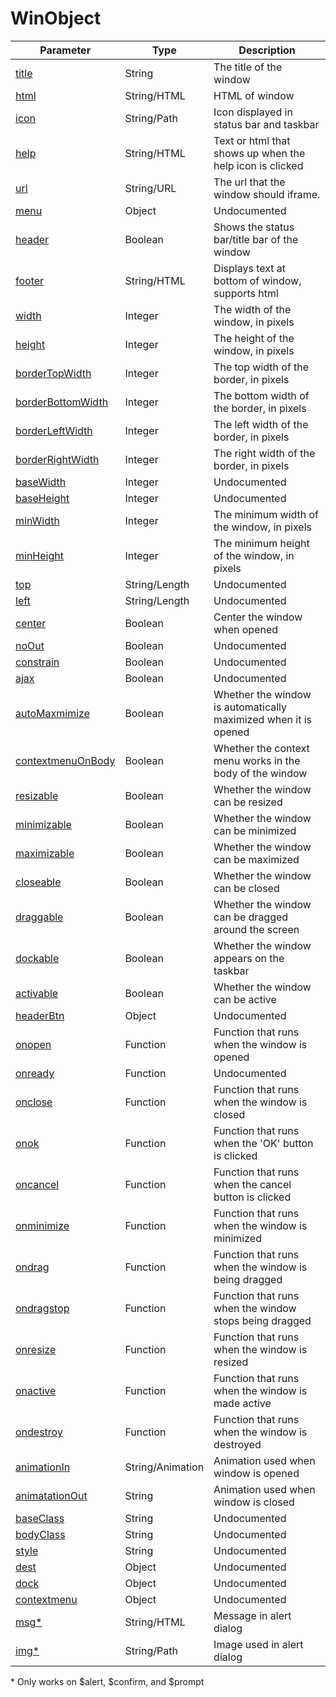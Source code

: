 # WinObject

| Parameter                                 | Type             | Description                                                     |
| ----------------------------------------- | ---------------- | --------------------------------------------------------------- |
| [title](title.md)                         | String           | The title of the window                                         |
| [html](html.md)                           | String/HTML      | HTML of window                                                  |
| [icon](icon.md)                           | String/Path      | Icon displayed in status bar and taskbar                        |
| [help](help.md)                           | String/HTML      | Text or html that shows up when the help icon is clicked        |
| [url](url.md)                             | String/URL       | The url that the window should iframe.                          |
| [menu](menu.md)                           | Object           | Undocumented                                                    |
| [header](header.md)                       | Boolean          | Shows the status bar/title bar of the window                    |
| [footer](footer.md)                       | String/HTML      | Displays text at bottom of window, supports html                |
| [width](width.md)                         | Integer          | The width of the window, in pixels                              |
| [height](height.md)                       | Integer          | The height of the window, in pixels                             |
| [borderTopWidth](bordertopwidth.md)       | Integer          | The top width of the border, in pixels                          |
| [borderBottomWidth](borderbottomwidth.md) | Integer          | The bottom width of the border, in pixels                       |
| [borderLeftWidth](borderleftwidth.md)     | Integer          | The left width of the border, in pixels                         |
| [borderRightWidth](borderrightwidth.md)   | Integer          | The right width of the border, in pixels                        |
| [baseWidth](basewidth.md)                 | Integer          | Undocumented                                                    |
| [baseHeight](baseheight.md)               | Integer          | Undocumented                                                    |
| [minWidth](minwidth.md)                   | Integer          | The minimum width of the window, in pixels                      |
| [minHeight](minheight.md)                 | Integer          | The minimum height of the window, in pixels                     |
| [top](top.md)                             | String/Length    | Undocumented                                                    |
| [left](left.md)                           | String/Length    | Undocumented                                                    |
| [center](center.md)                       | Boolean          | Center the window when opened                                   |
| [noOut](noout.md)                         | Boolean          | Undocumented                                                    |
| [constrain](constrain.md)                 | Boolean          | Undocumented                                                    |
| [ajax](ajax.md)                           | Boolean          | Undocumented                                                    |
| [autoMaxmimize](automaximize.md)          | Boolean          | Whether the window is automatically maximized when it is opened |
| [contextmenuOnBody](contextmenuonbody.md) | Boolean          | Whether the context menu works in the body of the window        |
| [resizable](resizable.md)                 | Boolean          | Whether the window can be resized                               |
| [minimizable](minimizable.md)             | Boolean          | Whether the window can be minimized                             |
| [maximizable](minimizable.md)             | Boolean          | Whether the window can be maximized                             |
| [closeable](closeable.md)                 | Boolean          | Whether the window can be closed                                |
| [draggable](draggable.md)                 | Boolean          | Whether the window can be dragged around the screen             |
| [dockable](dockable.md)                   | Boolean          | Whether the window appears on the taskbar                       |
| [activable](activable.md)                 | Boolean          | Whether the window can be active                                |
| [headerBtn](headerbtn.md)                 | Object           | Undocumented                                                    |
| [onopen](onopen.md)                       | Function         | Function that runs when the window is opened                    |
| [onready](onready.md)                     | Function         | Undocumented                                                    |
| [onclose](onclose.md)                     | Function         | Function that runs when the window is closed                    |
| [onok](onok.md)                           | Function         | Function that runs when the 'OK' button is clicked              |
| [oncancel](oncancel.md)                   | Function         | Function that runs when the cancel button is clicked            |
| [onminimize](onminimize.md)               | Function         | Function that runs when the window is minimized                 |
| [ondrag](ondrag.md)                       | Function         | Function that runs when the window is being dragged             |
| [ondragstop](ondragstop.md)               | Function         | Function that runs when the window stops being dragged          |
| [onresize](onresize.md)                   | Function         | Function that runs when the window is resized                   |
| [onactive](onactive.md)                   | Function         | Function that runs when the window is made active               |
| [ondestroy](ondestroy.md)                 | Function         | Function that runs when the window is destroyed                 |
| [animationIn](animationin.md)             | String/Animation | Animation used when window is opened                            |
| [animatationOut](animationout.md)         | String           | Animation used when window is closed                            |
| [baseClass](baseclass.md)                 | String           | Undocumented                                                    |
| [bodyClass](bodyclass.md)                 | String           | Undocumented                                                    |
| [style](style.md)                         | String           | Undocumented                                                    |
| [dest](dest.md)                           | Object           | Undocumented                                                    |
| [dock](dock.md)                           | Object           | Undocumented                                                    |
| [contextmenu](contextmenu.md)             | Object           | Undocumented                                                    |
| [msg\*](msg.md)                           | String/HTML      | Message in alert dialog                                         |
| [img\*](img.md)                           | String/Path      | Image used in alert dialog                                      |

\* Only works on $alert, $confirm, and $prompt
